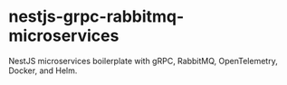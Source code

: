 # nestjs-grpc-rabbitmq-microservices
NestJS microservices boilerplate with gRPC, RabbitMQ, OpenTelemetry, Docker, and Helm.
